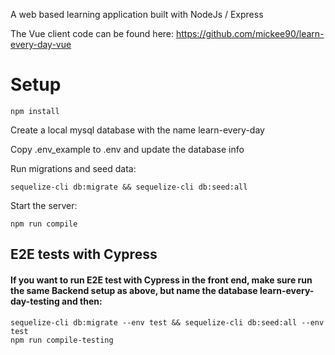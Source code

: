 A web based learning application built with NodeJs / Express

The Vue client code can be found here: 
https://github.com/mickee90/learn-every-day-vue

# Setup 

```
npm install
```

Create a local mysql database with the name learn-every-day

Copy .env_example to .env and update the database info

Run migrations and seed data: 
```
sequelize-cli db:migrate && sequelize-cli db:seed:all
```

Start the server: 
``` 
npm run compile
```

## E2E tests with Cypress
#### If you want to run E2E test with Cypress in the front end, make sure run the same Backend setup as above, but name the database learn-every-day-testing and then: 

```
sequelize-cli db:migrate --env test && sequelize-cli db:seed:all --env test
npm run compile-testing
```
